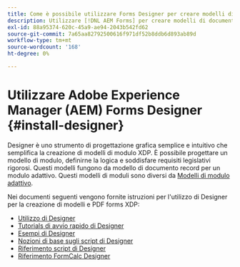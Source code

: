 ```yaml
---
title: Come è possibile utilizzare Forms Designer per creare modelli di documenti di record (DoR) e frammenti di moduli?
description: Utilizzare [!DNL AEM Forms] per creare modelli di documento di record e frammenti di modulo.
exl-id: 88a95374-620c-45a9-ae94-2043b542fd62
source-git-commit: 7a65aa82792500616f971df52b8ddb6d893ab89d
workflow-type: tm+mt
source-wordcount: '168'
ht-degree: 0%

---
```


# Utilizzare Adobe Experience Manager (AEM) Forms Designer {#install-designer}

Designer è uno strumento di progettazione grafica semplice e intuitivo che semplifica la creazione di modelli di modulo XDP. È possibile progettare un modello di modulo, definirne la logica e soddisfare requisiti legislativi rigorosi. Questi modelli fungono da modello di documento record per un modulo adattivo. Questi modelli di moduli sono diversi da [Modelli di modulo adattivo](template-editor.md).

Nei documenti seguenti vengono fornite istruzioni per l&#39;utilizzo di Designer per la creazione di modelli e PDF forms XDP:

+ [Utilizzo di Designer](assets/using-designer-cs.pdf)
+ [Tutorials di avvio rapido di Designer](https://helpx.adobe.com/content/dam/help/en/experience-manager/6-5/forms/pdf/designer-quickstart.pdf)
+ [Esempi di Designer](https://helpx.adobe.com/content/dam/help/en/experience-manager/6-5/forms/pdf/designer-samples.pdf)
+ [Nozioni di base sugli script di Designer](https://helpx.adobe.com/content/dam/help/en/experience-manager/6-5/forms/pdf/scripting-basics.pdf)
+ [Riferimento script di Designer](https://helpx.adobe.com/content/dam/help/en/experience-manager/6-5/forms/pdf/scripting-reference.pdf)
+ [Riferimento FormCalc Designer](https://helpx.adobe.com/content/dam/help/en/experience-manager/6-5/forms/pdf/formcalc-reference.pdf)
